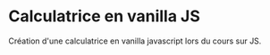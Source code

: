 # Calculatrice en vanilla JS

Création d'une calculatrice en vanilla javascript lors du cours sur JS.
